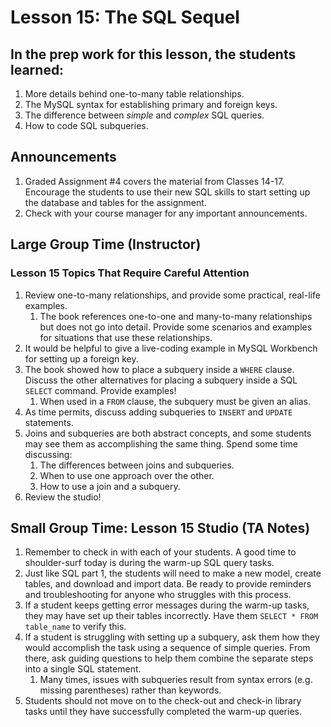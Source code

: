 # Lesson 15: The SQL Sequel

## In the prep work for this lesson, the students learned:

1. More details behind one-to-many table relationships.
1. The MySQL syntax for establishing primary and foreign keys.
1. The difference between *simple* and *complex* SQL queries.
1. How to code SQL subqueries.

## Announcements

1. Graded Assignment #4 covers the material from Classes 14-17. Encourage the students to use their new SQL skills to start setting up the database and tables for the assignment.
1. Check with your course manager for any important announcements.

## Large Group Time (Instructor)

### Lesson 15 Topics That Require Careful Attention

1. Review one-to-many relationships, and provide some practical, real-life examples.
    1. The book references one-to-one and many-to-many relationships but does not go into detail. Provide some scenarios and examples for situations that use these relationships.
1. It would be helpful to give a live-coding example in MySQL Workbench for setting up a foreign key.
1. The book showed how to place a subquery inside a ``WHERE`` clause. Discuss the other alternatives for placing a subquery inside a SQL ``SELECT`` command. Provide examples!
    1. When used in a ``FROM`` clause, the subquery must be given an alias.
1. As time permits, discuss adding subqueries to ``INSERT`` and ``UPDATE`` statements.
1. Joins and subqueries are both abstract concepts, and some students may see them as accomplishing the same thing. Spend some time discussing:
    1. The differences between joins and subqueries.
    1. When to use one approach over the other.
    1. How to use a join and a subquery.
1. Review the studio!

## Small Group Time: Lesson 15 Studio (TA Notes)

1. Remember to check in with each of your students. A good time to shoulder-surf today is during the warm-up SQL query tasks.
1. Just like SQL part 1, the students will need to make a new model, create tables, and download and import data. Be ready to provide reminders and troubleshooting for anyone who struggles with this process.
1. If a student keeps getting error messages during the warm-up tasks, they may have set up their tables incorrectly. Have them ``SELECT * FROM table_name`` to verify this.
1. If a student is struggling with setting up a subquery, ask them how they would accomplish the task using a sequence of simple queries. From there, ask guiding questions to help them combine the separate steps into a single SQL statement.
    1. Many times, issues with subqueries result from syntax errors (e.g. missing parentheses) rather than keywords.
1. Students should not move on to the check-out and check-in library tasks until they have successfully completed the warm-up queries.

